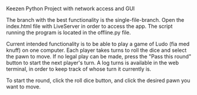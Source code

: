 Keezen
Python Project with network access and GUI

The branch with the best functionality is the single-file-branch.
Open the index.html file with LiveServer in order to access the app.
The script running the program is located in the offline.py file.

Current intended functionality is to be able to play a game of Ludo (fia med knuff) on one computer. 
Each player takes turns to roll the dice and select the pawn to move. 
If no legal play can be made, press the "Pass this round" button to start the next player's turn. 
A log turns is available in the web terminal, in order to keep track of whose turn it currently is.

To start the round, click the roll dice button, and click the desired pawn you want to move. 